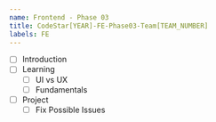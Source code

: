 ```yaml
---
name: Frontend - Phase 03
title: CodeStar[YEAR]-FE-Phase03-Team[TEAM_NUMBER]
labels: FE
---
```


-   [ ] Introduction
-   [ ] Learning
    -   [ ] UI vs UX
    -   [ ] Fundamentals
-   [ ] Project
    -   [ ] Fix Possible Issues
